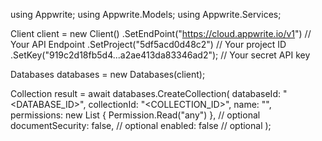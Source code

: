 using Appwrite;
using Appwrite.Models;
using Appwrite.Services;

Client client = new Client()
    .SetEndPoint("https://cloud.appwrite.io/v1") // Your API Endpoint
    .SetProject("5df5acd0d48c2") // Your project ID
    .SetKey("919c2d18fb5d4...a2ae413da83346ad2"); // Your secret API key

Databases databases = new Databases(client);

Collection result = await databases.CreateCollection(
    databaseId: "<DATABASE_ID>",
    collectionId: "<COLLECTION_ID>",
    name: "<NAME>",
    permissions: new List<string> { Permission.Read("any") }, // optional
    documentSecurity: false, // optional
    enabled: false // optional
);